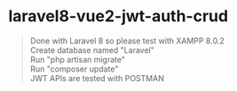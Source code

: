 # laravel8-vue2-jwt-auth-crud

> Done with Laravel 8 so please test with XAMPP 8.0.2  
> Create database named "Laravel"  
> Run "php artisan migrate"  
> Run "composer update"  
> JWT APIs are tested with POSTMAN  
